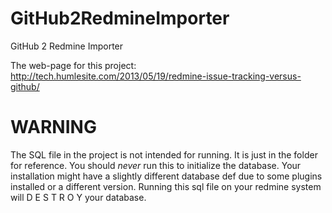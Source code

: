 GitHub2RedmineImporter
======================

GitHub 2 Redmine Importer

The web-page for this project: 
http://tech.humlesite.com/2013/05/19/redmine-issue-tracking-versus-github/

WARNING
=======
The SQL file in the project is not intended for running. It is just in the folder for reference. You should *never* run this
to initialize the database. Your installation might have a slightly different database def due to some plugins installed 
or a different version. Running this sql file on your redmine system will D E S T R O Y your database. 

